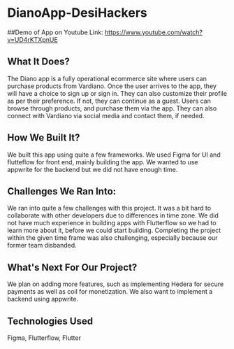 # DianoApp-DesiHackers

##Demo of App on Youtube
Link: https://www.youtube.com/watch?v=UD4rKTXpnUE

## What It Does?
The Diano app is a fully operational ecommerce site where users can purchase products from Vardiano. Once the user arrives to the app, they will have a choice to sign up or sign in. They can also customize their profile as per their preference. If not, they can continue as a guest. Users can browse through products, and purchase them via the app. They can also connect with Vardiano via social media and contact them, if needed. 

## How We Built It?
We built this app using quite a few frameworks. We used Figma for UI and flutteflow for front end, mainly building the app. We wanted to use appwrite for the backend but we did not have enough time.

## Challenges We Ran Into:
We ran into quite a few challenges with this project. It was a bit hard to collaborate with other developers due to differences in time zone. We did not have much experience in building apps with Flutterflow so we had to learn more about it, before we could start building. Completing the project within the given time frame was also challenging, especially because our former team disbanded.

## What's Next For Our Project?
We plan on adding more features, such as implementing Hedera for secure payments as well as coil for monetization. We also want to implement a backend using appwrite. 

## Technologies Used
Figma, Flutterflow, Flutter

